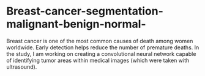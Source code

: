 # Breast-cancer-segmentation-malignant-benign-normal-
Breast cancer is one of the most common causes of death among women worldwide. Early detection helps reduce the number of premature deaths.  In the study, I am working on creating a convolutional neural network capable of identifying tumor areas within medical images (which were taken with ultrasound).
